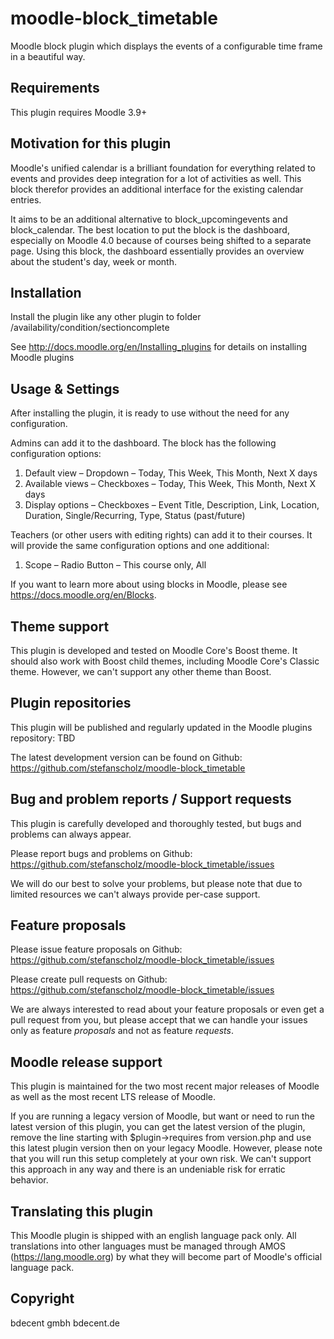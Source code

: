moodle-block_timetable
========================

Moodle block plugin which displays the events of a configurable time frame in a beautiful way.


Requirements
------------

This plugin requires Moodle 3.9+


Motivation for this plugin
--------------------------

Moodle's unified calendar is a brilliant foundation for everything related to events and provides deep integration for a lot of activities as well. This block therefor provides an additional interface for the existing calendar entries.

It aims to be an additional alternative to block_upcomingevents and block_calendar. The best location to put the block is the dashboard, especially on Moodle 4.0 because of courses being shifted to a separate page. Using this block, the dashboard essentially provides an overview about the student's day, week or month.

Installation
------------

Install the plugin like any other plugin to folder
/availability/condition/sectioncomplete

See http://docs.moodle.org/en/Installing_plugins for details on installing Moodle plugins


Usage & Settings
----------------

After installing the plugin, it is ready to use without the need for any configuration.

Admins can add it to the dashboard. The block has the following configuration options:
1. Default view – Dropdown – Today, This Week, This Month, Next X days
2. Available views – Checkboxes – Today, This Week, This Month, Next X days
3. Display options – Checkboxes – Event Title, Description, Link, Location, Duration, Single/Recurring, Type, Status (past/future)

Teachers (or other users with editing rights) can add it to their courses. It will provide the same configuration options and one additional:
1. Scope – Radio Button – This course only, All


If you want to learn more about using blocks in Moodle, please see https://docs.moodle.org/en/Blocks.


Theme support
-------------

This plugin is developed and tested on Moodle Core's Boost theme.
It should also work with Boost child themes, including Moodle Core's Classic theme. However, we can't support any other theme than Boost.


Plugin repositories
-------------------

This plugin will be published and regularly updated in the Moodle plugins repository:
TBD

The latest development version can be found on Github:
https://github.com/stefanscholz/moodle-block_timetable

Bug and problem reports / Support requests
------------------------------------------

This plugin is carefully developed and thoroughly tested, but bugs and problems can always appear.

Please report bugs and problems on Github:
https://github.com/stefanscholz/moodle-block_timetable/issues

We will do our best to solve your problems, but please note that due to limited resources we can't always provide per-case support.


Feature proposals
-----------------

Please issue feature proposals on Github:
https://github.com/stefanscholz/moodle-block_timetable/issues

Please create pull requests on Github:
https://github.com/stefanscholz/moodle-block_timetable/issues

We are always interested to read about your feature proposals or even get a pull request from you, but please accept that we can handle your issues only as feature _proposals_ and not as feature _requests_.


Moodle release support
----------------------

This plugin is maintained for the two most recent major releases of Moodle as well as the most recent LTS release of Moodle. 

If you are running a legacy version of Moodle, but want or need to run the latest version of this plugin, you can get the latest version of the plugin, remove the line starting with $plugin->requires from version.php and use this latest plugin version then on your legacy Moodle. However, please note that you will run this setup completely at your own risk. We can't support this approach in any way and there is an undeniable risk for erratic behavior.


Translating this plugin
-----------------------

This Moodle plugin is shipped with an english language pack only. All translations into other languages must be managed through AMOS (https://lang.moodle.org) by what they will become part of Moodle's official language pack.


Copyright
---------

bdecent gmbh
bdecent.de
